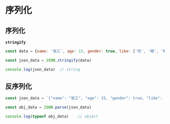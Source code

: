 # 序列化



## 序列化

**`stringify`**

```javascript {3}
const data = {name: '张三', age: 15, gender: true, like: ['吃', '喝', '睡']}

const json_data = JSON.stringify(data)

console.log(json_data)	// string
```



## 反序列化

```javascript {3}
const json_data = `{"name": "张三", "age": 15, "gender": true, "like": ["吃", "喝", "睡"]}`

const obj_data = JSON.parse(json_data)

console.log(typeof obj_data)    // object
```
